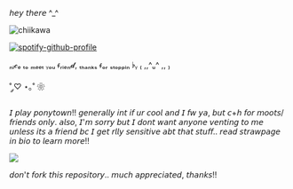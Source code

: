 𝘩𝘦𝘺 𝘵𝘩𝘦𝘳𝘦 ^_^

![chiikawa](https://github.com/user-attachments/assets/2d529056-71c3-4340-9d45-b910ecd2c9f8)

[![spotify-github-profile](https://spotify-github-profile.kittinanx.com/api/view?uid=31newi2imqx6oawnonuoik5iytmi&cover_image=true&theme=novatorem&show_offline=false&background_color=8f7070&interchange=false&bar_color=e9c8c8&bar_color_cover=false)](https://github.com/kittinan/spotify-github-profile)


ₙᵢ𝓬ₑ ₜₒ ₘₑₑₜ ᵧₒᵤ ᵳᵣᵢₑₙ𝓭, ₜₕₐₙₖₛ ᵳₒᵣ ₛₜₒₚₚᵢₙ ♭ᵧ ₍ ,,^ᵤ^ ,, ₎

˚ ༘♡ ⋆｡˚ ❀ 

𝘐 𝘱𝘭𝘢𝘺 𝘱𝘰𝘯𝘺𝘵𝘰𝘸𝘯!! 𝘨𝘦𝘯𝘦𝘳𝘢𝘭𝘭𝘺 𝘪𝘯𝘵 𝘪𝘧 𝘶𝘳 𝘤𝘰𝘰𝘭 𝘢𝘯𝘥 𝘐 𝘧𝘸 𝘺𝘢, 𝘣𝘶𝘵 𝘤+𝘩 𝘧𝘰𝘳 𝘮𝘰𝘰𝘵𝘴/𝘧𝘳𝘪𝘦𝘯𝘥𝘴 𝘰𝘯𝘭𝘺. 𝘢𝘭𝘴𝘰, 𝘐'𝘮 𝘴𝘰𝘳𝘳𝘺 𝘣𝘶𝘵 𝘐 𝘥𝘰𝘯𝘵 𝘸𝘢𝘯𝘵 𝘢𝘯𝘺𝘰𝘯𝘦 𝘷𝘦𝘯𝘵𝘪𝘯𝘨 𝘵𝘰 𝘮𝘦 𝘶𝘯𝘭𝘦𝘴𝘴 𝘪𝘵𝘴 𝘢 𝘧𝘳𝘪𝘦𝘯𝘥 𝘣𝘤 𝘐 𝘨𝘦𝘵 𝘳𝘭𝘭𝘺 𝘴𝘦𝘯𝘴𝘪𝘵𝘪𝘷𝘦 𝘢𝘣𝘵 𝘵𝘩𝘢𝘵 𝘴𝘵𝘶𝘧𝘧..
𝘳𝘦𝘢𝘥 𝘴𝘵𝘳𝘢𝘸𝘱𝘢𝘨𝘦 𝘪𝘯 𝘣𝘪𝘰 𝘵𝘰 𝘭𝘦𝘢𝘳𝘯 𝘮𝘰𝘳𝘦!!

 ![](https://komarev.com/ghpvc/?username=your-github-username&label=bleplings)


𝘥𝘰𝘯'𝘵 𝘧𝘰𝘳𝘬 𝘵𝘩𝘪𝘴 𝘳𝘦𝘱𝘰𝘴𝘪𝘵𝘰𝘳𝘺.. 𝘮𝘶𝘤𝘩 𝘢𝘱𝘱𝘳𝘦𝘤𝘪𝘢𝘵𝘦𝘥, 𝘵𝘩𝘢𝘯𝘬𝘴!!
